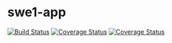 # swe1-app
[![Build Status](https://app.travis-ci.com/yibozhang01/swe1-app.svg?token=MY9L9yB3gev7shxrKkWs&branch=main)](https://app.travis-ci.com/yibozhang01/swe1-app)
[![Coverage Status](https://coveralls.io/repos/github/yibozhang01/swe1-app/badge.svg)](https://coveralls.io/github/yibozhang01/swe1-app) 
[![Coverage Status](https://coveralls.io/repos/github/yibozhang01/swe1-app/badge.svg?branch=feature-branch)](https://coveralls.io/github/yibozhang01/swe1-app?branch=feature-branch)
